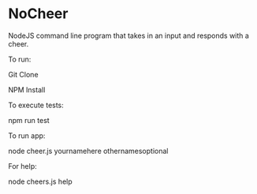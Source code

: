 # NoCheer
NodeJS command line program that takes in an input and responds with a cheer.

To run:

Git Clone

NPM Install

To execute tests:

 npm run test

To run app:

node cheer.js yournamehere othernamesoptional

For help:

node cheers.js help
